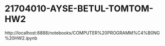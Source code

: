 # 21704010-AYSE-BETUL-TOMTOM-HW2
http://localhost:8888/notebooks/COMPUTER%20PROGRAMM%C4%B0NG%20HW2.ipynb
